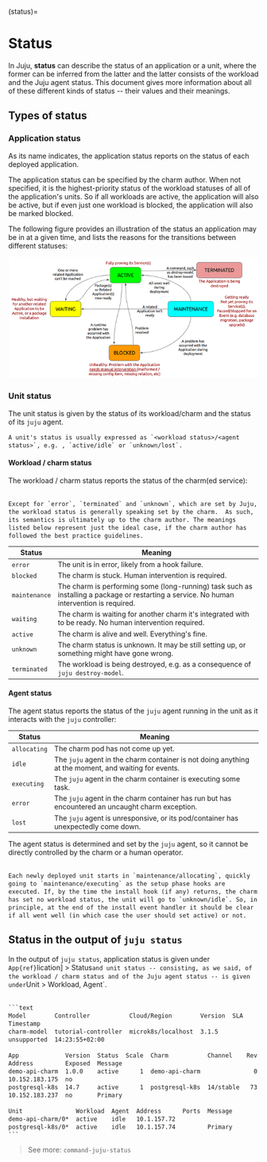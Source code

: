 (status)=
# Status

In Juju, **status** can describe the status of an application or a unit, where the former can be inferred from the latter and the latter consists of the workload and the Juju agent status. This document gives more information about all of these different kinds of status -- their values and their meanings.

## Types of status

### Application status

As its name indicates, the application status reports on the status of each deployed application. 

The application status can be specified by the charm author. When not specified, it is the highest-priority status of the workload statuses of all of the application's units. So if all workloads are active, the application will also be active, but if even  just one workload is blocked, the application will also be marked blocked. 


The following figure provides an illustration of the status an application may be in at a given time, and lists the reasons for the transitions between different statuses:

![application_status](status.png) 

### Unit status

The unit status is given by the status of its workload/charm and the status of its `juju` agent. 

```{note}
A unit's status is usually expressed as `<workload status>/<agent status>`, e.g. , `active/idle` or `unknown/lost`.
```

#### Workload / charm status

<!--
For the priority order, see: https://github.com/juju/juju/blob/bcca5675c4ffec94f477959e5c967a913dc7e86c/core/status/status.go#L373 
-->

The workload / charm status reports the status of the charm(ed service):

```{caution}

Except for `error`, `terminated` and `unknown`, which are set by Juju, the workload status is generally speaking set by the charm.  As such, its semantics is ultimately up to the charm author. The meanings listed below represent just the ideal case, if the charm author has followed the best practice guidelines. 

```


| Status | Meaning |
|--|--|
| `error`| The unit is in error, likely from a hook failure. |
| `blocked` | The charm is stuck. Human intervention is required. |
| `maintenance` | The charm is performing some (long-running) task such as installing a package or restarting a service. No human intervention is required.|
| `waiting` | The charm is waiting for another charm it's integrated with to be ready. No human intervention required. |
| `active` | The charm is alive and well. Everything's fine. |
| `unknown` | The charm status is unknown. It may be still setting up, or something might have gone wrong. |
| `terminated` | The workload is being destroyed, e.g. as a consequence of `juju destroy-model`. |


#### Agent status


<!--COMMENT: I THINK THE EXPLANATION BETWEEN BRACKETS IS NOT CLEAR HERE, SO BETTER TO LEAVE OUT.
The agent status reports the status of the `juju` agent running in the unit as it interacts with the **juju controller** (as a consequence of scheduled lifecycle events or the operator interacting with it, in turn, via the juju CLI).
-->

The agent status reports the status of the `juju` agent running in the unit as it interacts with the `juju` controller:

| Status | Meaning|
|--|--|
|`allocating` | The charm pod has not come up yet. |
| `idle` | The `juju` agent in the charm container is not doing anything at the moment, and waiting for events. |
| `executing` | The `juju` agent in the charm container is executing some task. |
| `error` | The `juju` agent in the charm container has run but has encountered an uncaught charm exception. |
| `lost` | The `juju` agent is unresponsive, or its pod/container has unexpectedly come down. |

The agent status is determined and set by the `juju` agent, so it cannot be directly controlled by the charm or a human operator.


```{note}

Each newly deployed unit starts in `maintenance/allocating`, quickly going to `maintenance/executing` as the setup phase hooks are executed. If, by the time the install hook (if any) returns, the charm has set no workload status, the unit will go to `unknown/idle`. So, in principle, at the end of the install event handler it should be clear if all went well (in which case the user should set active) or not.

```



<!-- COMMENT: THIS DOC REFERENCES THE GUI, WHICH IS NO LONGER AVAILABLE, AND ALSO CONFLATES WORKLOAD AND UNIT/AGENT STATUSES. REPLACING IT WITH MATERIAL PREPARED BASED ON NOTES FROM FEB-MAR 2022 SPRINT BY PIETRO PASOTTI.

<div data-theme-toc="true"> </div>

A unit can report its status as one of the following:

|Status|Colour in GUI|Meaning|
|--- |--- |--- |
|blocked|blue|This unit needs manual intervention because of a problem associated directly with the unit itself. This may be due to bad or inconsistent configuration of the application, disk space being unavailable for the unit, or missing relations which are essential to the application's operations. The message should tell a human administrator what is required to unblock the application. For example: "Please provide an object store", "Please configure the minimum speed required by users of this application", "Please link this application to a database", etc. |
|maintenance|yellow|The unit is not yet providing services, but is actively doing stuff in preparation for providing those services. This is a “spinning” state, not an error state. It reflects activity on the unit itself, not on peers or related units. The Juju agent will set the unit to maintenance when it begins the process of installing the charm - downloading it, unpacking it and calling the install hook.The unit may transition to the maintenance state at any time, in any hook. The maintenance state implies that the unit has no reason to think that it will not provide service soon. For example, the software might be formatting block devices, or replicating data from peer units, or handling an action which for whatever reason means that it is not active, but it is not aware of anything on its own config or in related unit config that will prevent it from bringing up its application.Counterparts to this unit should expect that calls to this unit will fail during the period it is in the maintenance state, but unless they have an urgent need to move to another counterpart, they should just wait for this unit to finish churning. Being in maintenance does not require human intervention.|
|waiting|yellow|The unit is unable to progress to an active state because an application to which it is related is not running. That application might be in error, blocked, waiting or maintenance. This unit expects it will be able to proceed towards active as soon as the things it is concerned about are resolved there - it needs no human attention (otherwise its status would be blocked).|
|active|green|This unit believes it is correctly offering all the services it is primarily installed to provide. An application can be active even if additional relations are being configured and set up. For example, a Ceph OSD application that is connected to its monitors is active, even if you then relate it to Nagios; setting up a subordinate does not impinge on the OSD functionality which is its primary purpose for existing.|

Additional values may be seen for a unit which have been set by Juju rather than the charm, under the circumstances explained below:

|Status|Colour in GUI|Meaning|
|--- |--- |--- |
|error|red|A charm hook for this unit has exited with a non-zero exit code (crashed). No further hooks will be called or messages delivered until this is resolved; manually resolving or manually asking for the hook to be run, successfully, addresses the issue and resets the state to "unknown" with a message of "Error resolved with no further status from charm".|
|unknown|yellow|A unit-agent has finished calling install, config-changed, and start, but the charm has not called status-set yet. Rather than guess as to whether the application is working, Juju will set its status to "unknown". A unit is also marked as “unknown” when the unit agent fails for some reason eg loss of connectivity.|
|terminated|none, CLI-only|This unit used to exist, we have a record of it (perhaps because of storage allocated for it that was flagged to survive it). Nonetheless, it is now gone.|

```{note}

The `Colour in GUI` is included for information at this point, until this feature is fully supported in the Juju GUI.

```

-->

## Status in the output of `juju status`

In the output of `juju status`, application status is given under `App{ref}`lication] > Status` and unit status -- consisting, as we said, of the workload / charm status and of the Juju agent status -- is given under `Unit > Workload, Agent`. 


````{dropdown} Expand to view a sample 'juju status' output

```text
Model        Controller           Cloud/Region        Version  SLA          Timestamp
charm-model  tutorial-controller  microk8s/localhost  3.1.5    unsupported  14:23:55+02:00

App             Version  Status  Scale  Charm           Channel    Rev  Address         Exposed  Message
demo-api-charm  1.0.0    active      1  demo-api-charm               0  10.152.183.175  no       
postgresql-k8s  14.7     active      1  postgresql-k8s  14/stable   73  10.152.183.237  no       Primary

Unit               Workload  Agent  Address      Ports  Message
demo-api-charm/0*  active    idle   10.1.157.72         
postgresql-k8s/0*  active    idle   10.1.157.74         Primary
```

````


> See more: `command-juju-status`
